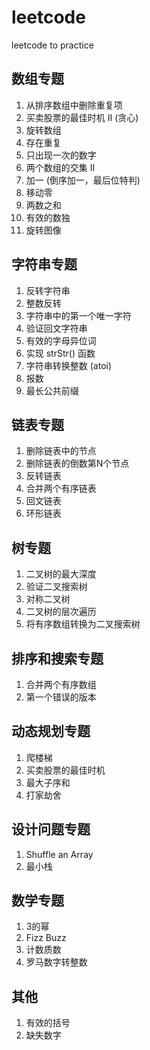 # leetcode
leetcode to practice

## 数组专题
1. 从排序数组中删除重复项
2. 买卖股票的最佳时机 II (贪心)
3. 旋转数组 
4. 存在重复
5. 只出现一次的数字
6. 两个数组的交集 II
7. 加一 (倒序加一，最后位特判)
8. 移动零
9. 两数之和
10. 有效的数独
11. 旋转图像 

## 字符串专题
1. 反转字符串
2. 整数反转
3. 字符串中的第一个唯一字符
4. 验证回文字符串
5. 有效的字母异位词
6. 实现 strStr() 函数
7. 字符串转换整数 (atoi)
8. 报数
9. 最长公共前缀

## 链表专题
1. 删除链表中的节点
2. 删除链表的倒数第N个节点
3. 反转链表
4. 合并两个有序链表
5. 回文链表
6. 环形链表

## 树专题
1. 二叉树的最大深度
2. 验证二叉搜索树
3. 对称二叉树
4. 二叉树的层次遍历
5. 将有序数组转换为二叉搜索树

## 排序和搜索专题
1. 合并两个有序数组
2. 第一个错误的版本

## 动态规划专题
1. 爬楼梯
2. 买卖股票的最佳时机
3. 最大子序和
4. 打家劫舍

## 设计问题专题
1. Shuffle an Array
2. 最小栈

## 数学专题
1. 3的幂
2. Fizz Buzz
3. 计数质数
4. 罗马数字转整数

## 其他
1. 有效的括号
2. 缺失数字
